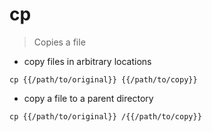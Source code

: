 # cp

> Copies a file

- copy files in arbitrary locations

`cp {{/path/to/original}} {{/path/to/copy}}`

- copy a file to a parent directory

`cp {{/path/to/original}} /{{/path/to/copy}}`
